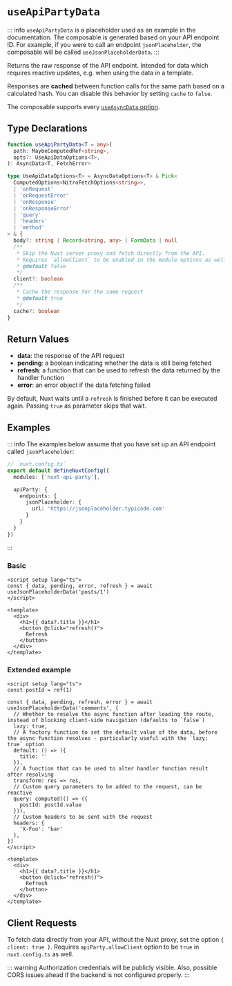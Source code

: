 # `useApiPartyData`

::: info
`useApiPartyData` is a placeholder used as an example in the documentation. The composable is generated based on your API endpoint ID. For example, if you were to call an endpoint `jsonPlaceholder`, the composable will be called `useJsonPlaceholderData`.
:::

Returns the raw response of the API endpoint. Intended for data which requires reactive updates, e.g. when using the data in a template.

Responses are **cached** between function calls for the same path based on a calculated hash. You can disable this behavior by setting `cache` to `false`.

The composable supports every [`useAsyncData` option](https://nuxt.com/docs/api/composables/use-async-data/#params).

## Type Declarations

```ts
function useApiPartyData<T = any>(
  path: MaybeComputedRef<string>,
  opts?: UseApiDataOptions<T>,
): AsyncData<T, FetchError>

type UseApiDataOptions<T> = AsyncDataOptions<T> & Pick<
  ComputedOptions<NitroFetchOptions<string>>,
  | 'onRequest'
  | 'onRequestError'
  | 'onResponse'
  | 'onResponseError'
  | 'query'
  | 'headers'
  | 'method'
> & {
  body?: string | Record<string, any> | FormData | null
  /**
   * Skip the Nuxt server proxy and fetch directly from the API.
   * Requires `allowClient` to be enabled in the module options as well.
   * @default false
   */
  client?: boolean
  /**
   * Cache the response for the same request
   * @default true
   */
  cache?: boolean
}
```

## Return Values

- **data**: the response of the API request
- **pending**: a boolean indicating whether the data is still being fetched
- **refresh**: a function that can be used to refresh the data returned by the handler function
- **error**: an error object if the data fetching failed

By default, Nuxt waits until a `refresh` is finished before it can be executed again. Passing `true` as parameter skips that wait.

## Examples

::: info
The examples below assume that you have set up an API endpoint called `jsonPlaceholder`:

```ts
// `nuxt.config.ts`
export default defineNuxtConfig({
  modules: ['nuxt-api-party'],

  apiParty: {
    endpoints: {
      jsonPlaceholder: {
        url: 'https://jsonplaceholder.typicode.com'
      }
    }
  }
})
```

:::

### Basic

```vue
<script setup lang="ts">
const { data, pending, error, refresh } = await useJsonPlaceholderData('posts/1')
</script>

<template>
  <div>
    <h1>{{ data?.title }}</h1>
    <button @click="refresh()">
      Refresh
    </button>
  </div>
</template>
```

### Extended example

```vue
<script setup lang="ts">
const postId = ref(1)

const { data, pending, refresh, error } = await useJsonPlaceholderData('comments', {
  // Whether to resolve the async function after loading the route, instead of blocking client-side navigation (defaults to `false`)
  lazy: true,
  // A factory function to set the default value of the data, before the async function resolves - particularly useful with the `lazy: true` option
  default: () => ({
    title: ''
  }),
  // A function that can be used to alter handler function result after resolving
  transform: res => res,
  // Custom query parameters to be added to the request, can be reactive
  query: computed(() => ({
    postId: postId.value
  })),
  // Custom headers to be sent with the request
  headers: {
    'X-Foo': 'bar'
  },
})
</script>

<template>
  <div>
    <h1>{{ data?.title }}</h1>
    <button @click="refresh()">
      Refresh
    </button>
  </div>
</template>
```

## Client Requests

To fetch data directly from your API, without the Nuxt proxy, set the option `{ client: true }`. Requires `apiParty.allowClient` option to be `true` in `nuxt.config.ts` as well.

::: warning
Authorization credentials will be publicly visible. Also, possible CORS issues ahead if the backend is not configured properly.
:::
